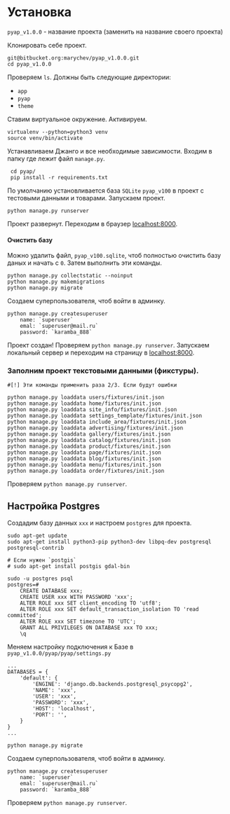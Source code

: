 # Установка

`pyap_v1.0.0` - название проекта (заменить на название своего проекта)


Клонировать себе проект.
    
    git@bitbucket.org:marychev/pyap_v1.0.0.git
    cd pyap_v1.0.0
    
Проверяем `ls`. Должны быть следующие директории: 
- `app`
- `pyap` 
- `theme`



Ставим виртуальное окружение. Активируем.

	virtualenv --python=python3 venv
	source venv/bin/activate


Устанавливаем Джанго и все необходимые зависимости. Входим в папку где лежит файл `manage.py`.
	
	 cd pyap/
	 pip install -r requirements.txt


По умолчанию установливается база `SQLite` `pyap_v100` в проект с тестовыми данными и товарами.
Запускаем проект.
    
    python manage.py runserver
    
Проект развернут. 
Переходим в браузер [localhost:8000](http://localhost:8000). 



#### Очистить базу

Можно удалить файл, ``pyap_v100.sqlite``, чтоб полностью очистить базу даных и начать с `0`.
Затем выполнить эти команды.

	python manage.py collectstatic --noinput
	python manage.py makemigrations
	python manage.py migrate
	
Создаем суперпользователя, чтоб войти в админку.	
	
	python manage.py createsuperuser
 		name: `superuser`
 		emal: `superuser@mail.ru`
 		password: `karamba_888`


Проект создан! Проверяем `python manage.py runserver`. 
Запускаем локальный сервер и переходим на страницу в [localhost:8000](http://localhost:8000).  
	

### Заполним проект текстовыми данными (фикстуры).

 	#[!] Эти команды применить раза 2/3. Если будут ошибки
 	
  	python manage.py loaddata users/fixtures/init.json
  	python manage.py loaddata home/fixtures/init.json
    python manage.py loaddata site_info/fixtures/init.json
    python manage.py loaddata settings_template/fixtures/init.json
    python manage.py loaddata include_area/fixtures/init.json
    python manage.py loaddata advertising/fixtures/init.json
    python manage.py loaddata gallery/fixtures/init.json
    python manage.py loaddata catalog/fixtures/init.json
    python manage.py loaddata product/fixtures/init.json
    python manage.py loaddata page/fixtures/init.json
    python manage.py loaddata blog/fixtures/init.json
    python manage.py loaddata menu/fixtures/init.json
    python manage.py loaddata order/fixtures/init.json
    


Проверяем `python manage.py runserver`.


## Настройка Postgres

Создадим базу данных `xxx` и настроем `postgres` для проекта.

	sudo apt-get update
	sudo apt-get install python3-pip python3-dev libpq-dev postgresql postgresql-contrib 
	
	# Если нужен `postgis`
	# sudo apt-get install postgis gdal-bin	

	sudo -u postgres psql
	postgres=# 
		CREATE DATABASE xxx;
		CREATE USER xxx WITH PASSWORD 'xxx';
		ALTER ROLE xxx SET client_encoding TO 'utf8';
		ALTER ROLE xxx SET default_transaction_isolation TO 'read committed';
		ALTER ROLE xxx SET timezone TO 'UTC';
		GRANT ALL PRIVILEGES ON DATABASE xxx TO xxx;
		\q


Меняем настройку подключения к Базе в `pyap_v1.0.0/pyap/pyap/settings.py`
```
...
DATABASES = {
    'default': {
        'ENGINE': 'django.db.backends.postgresql_psycopg2',
        'NAME': 'xxx',
        'USER': 'xxx',
        'PASSWORD': 'xxx',
        'HOST': 'localhost',
        'PORT': '',
    }
}
...
```
	
	python manage.py migrate


Создаем суперпользователя, чтоб войти в админку.	

	python manage.py createsuperuser
 		name: `superuser`
 		emal: `superuser@mail.ru`
 		password: `karamba_888`

Проверяем `python manage.py runserver`.



